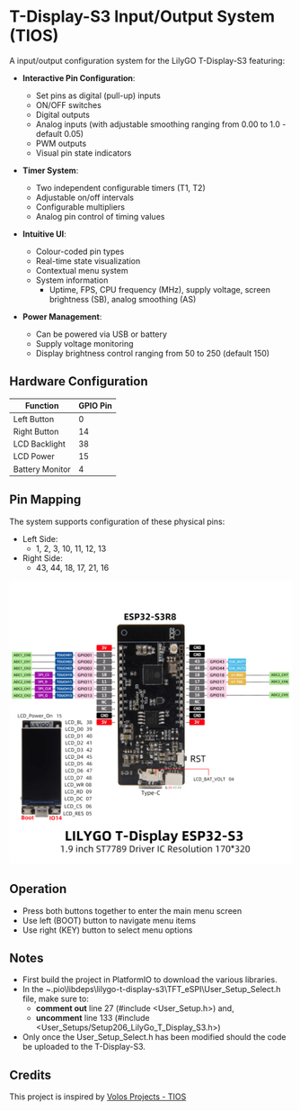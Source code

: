 # T-Display-S3 Input/Output System (TIOS)

A input/output configuration system for the LilyGO T-Display-S3 featuring:
- **Interactive Pin Configuration**:
  - Set pins as digital (pull-up) inputs
  - ON/OFF switches
  - Digital outputs
  - Analog inputs (with adjustable smoothing ranging from 0.00 to 1.0 - default 0.05)
  - PWM outputs
  - Visual pin state indicators

- **Timer System**:
  - Two independent configurable timers (T1, T2)
  - Adjustable on/off intervals
  - Configurable multipliers
  - Analog pin control of timing values

- **Intuitive UI**:
  - Colour-coded pin types
  - Real-time state visualization
  - Contextual menu system
  - System information
    - Uptime, FPS, CPU frequency (MHz), supply voltage, screen brightness (SB), analog smoothing (AS)

- **Power Management**:
  - Can be powered via USB or battery
  - Supply voltage monitoring
  - Display brightness control ranging from 50 to 250 (default 150)

## Hardware Configuration

| Function        | GPIO Pin |
|-----------------|----------|
| Left Button     | 0        |
| Right Button    | 14       |
| LCD Backlight   | 38       |
| LCD Power       | 15       |
| Battery Monitor | 4        |

## Pin Mapping

The system supports configuration of these physical pins:
- Left Side:
  - 1, 2, 3, 10, 11, 12, 13
- Right Side:
  - 43, 44, 18, 17, 21, 16

![T-DISPLAY-S3-PinMap](T-DISPLAY-S3-PinMap.jpg)

## Operation

- Press both buttons together to enter the main menu screen
- Use left (BOOT) button to navigate menu items
- Use right (KEY) button to select menu options

## Notes

- First build the project in PlatformIO to download the various libraries.
- In the ~.pio\libdeps\lilygo-t-display-s3\TFT_eSPI\User_Setup_Select.h file, make sure to:
  - **comment out** line 27 (#include <User_Setup.h>) and,
  - **uncomment** line 133 (#include <User_Setups/Setup206_LilyGo_T_Display_S3.h>)
- Only once the User_Setup_Select.h has been modified should the code be uploaded to the T-Display-S3.

## Credits

This project is inspired by [Volos Projects - TIOS](https://github.com/VolosR/tios)
